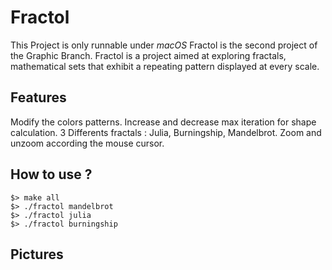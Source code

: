 # Fractol

This Project is only runnable under *macOS*
Fractol is the second project of the Graphic Branch.
Fractol is a project aimed at exploring fractals, mathematical sets that exhibit a repeating pattern displayed at every scale.

## Features

Modify the colors patterns.
Increase and decrease max iteration for shape calculation.
3 Differents fractals : Julia, Burningship, Mandelbrot.
Zoom and unzoom according the mouse cursor.


## How to use ?

```
$> make all
$> ./fractol mandelbrot
$> ./fractol julia
$> ./fractol burningship
```

## Pictures
